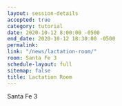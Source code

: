 ```yaml
---
layout: session-details
accepted: true
category: tutorial
date: 2020-10-12 8:00:00 -0500
end_date: 2020-10-12 18:30:00 -0500
permalink:
link: "/news/lactation-room/"
room: Santa Fe 3
schedule-layout: full
sitemap: false
title: Lactation Room
---
```

Santa Fe 3

